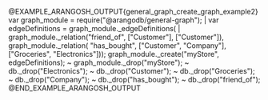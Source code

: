 

@EXAMPLE_ARANGOSH_OUTPUT{general_graph_create_graph_example2}
  var graph_module = require("@arangodb/general-graph");
|  var edgeDefinitions = graph_module._edgeDefinitions(
|  graph_module._relation("friend_of", ["Customer"], ["Customer"]), graph_module._relation(
   "has_bought", ["Customer", "Company"], ["Groceries", "Electronics"]));
  graph_module._create("myStore", edgeDefinitions);
~ graph_module._drop("myStore");
~ db._drop("Electronics");
~ db._drop("Customer");
~ db._drop("Groceries");
~ db._drop("Company");
~ db._drop("has_bought");
~ db._drop("friend_of");
@END_EXAMPLE_ARANGOSH_OUTPUT


